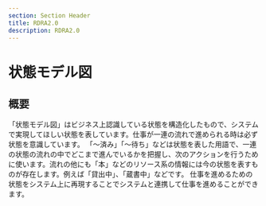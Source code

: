 ```yaml
---
section: Section Header
title: RDRA2.0
description: RDRA2.0
---
```


# 状態モデル図

## 概要

「状態モデル図」はビジネス上認識している状態を構造化したもので、システムで実現してほしい状態を表しています。仕事が一連の流れで進められる時は必ず状態を意識しています。
「～済み」「～待ち」などは状態を表した用語で、一連の状態の流れの中でどこまで進んでいるかを把握し、次のアクションを行うために使います。流れの他にも「本」などのリソース系の情報には今の状態を表すものが存在します。例えば「貸出中」、「蔵書中」などです。
仕事を進めるための状態をシステム上に再現することでシステムと連携して仕事を進めることができます。

